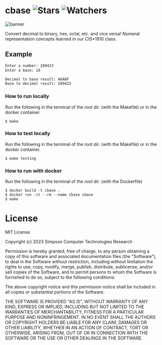 # cbase ![Stars](https://img.shields.io/github/stars/realTristan/cbase?color=brightgreen) ![Watchers](https://img.shields.io/github/watchers/realTristan/cbase?label=Watchers)
![banner](https://github.com/realTristan/cbase/assets/75189508/7394bbc9-6b29-4afa-bb9b-79f75be26145)


Convert decimal to binary, hex, octal, etc. and vice versa! Numeral representation concepts learned in our CIS*1910 class.

## Example
```bash
Enter a number: 289423
Enter a base: 16

Decimal to base result: 46A8F
Base to decimal result: 289423
```

### How to run locally
Run the following in the terminal of the root dir. (with the Makefile)  or in the docker container.
```
$ make
```

### How to test locally
Run the following in the terminal of the root dir. (with the Makefile) or in the docker container.
```
$ make testing
```

### How to run with docker
Run the following in the terminal of the root dir. (with the Dockerfile)
```
$ docker build -t cbase .
$ docker run -it --rm --name cbase cbase
$ make
```

# License
MIT License

Copyright (c) 2023 Simpson Computer Technologies Research

Permission is hereby granted, free of charge, to any person obtaining a copy
of this software and associated documentation files (the "Software"), to deal
in the Software without restriction, including without limitation the rights
to use, copy, modify, merge, publish, distribute, sublicense, and/or sell
copies of the Software, and to permit persons to whom the Software is
furnished to do so, subject to the following conditions:

The above copyright notice and this permission notice shall be included in all
copies or substantial portions of the Software.

THE SOFTWARE IS PROVIDED "AS IS", WITHOUT WARRANTY OF ANY KIND, EXPRESS OR
IMPLIED, INCLUDING BUT NOT LIMITED TO THE WARRANTIES OF MERCHANTABILITY,
FITNESS FOR A PARTICULAR PURPOSE AND NONINFRINGEMENT. IN NO EVENT SHALL THE
AUTHORS OR COPYRIGHT HOLDERS BE LIABLE FOR ANY CLAIM, DAMAGES OR OTHER
LIABILITY, WHETHER IN AN ACTION OF CONTRACT, TORT OR OTHERWISE, ARISING FROM,
OUT OF OR IN CONNECTION WITH THE SOFTWARE OR THE USE OR OTHER DEALINGS IN THE
SOFTWARE.
